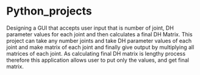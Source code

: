 # Python_projects
Designing a GUI that accepts user input that is number of joint, DH parameter values for each joint and then calculates a final DH Matrix.
This project can take any number joints and take DH parameter values of each joint and make matrix of each joint and finally give output by multiplying 
all matrices of each joint. As calculating final DH matrix is lengthy process therefore this application allows user to put only the values, and get final matrix.
